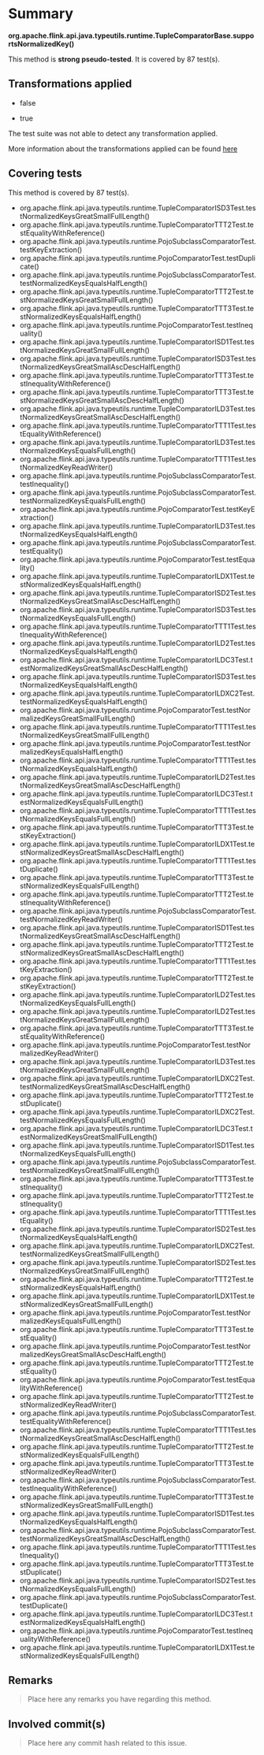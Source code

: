 # Summary
**org.apache.flink.api.java.typeutils.runtime.TupleComparatorBase.supportsNormalizedKey()**

This method is **strong pseudo-tested**.
It is covered by 87 test(s). 


## Transformations applied

- false

- true


The test suite was not able to detect any transformation applied.

More information about the transformations applied can be found [here](https://github.com/STAMP-project/pitest-descartes)

## Covering tests
This method is covered by 87 test(s).
* org.apache.flink.api.java.typeutils.runtime.TupleComparatorISD3Test.testNormalizedKeysGreatSmallFullLength()
* org.apache.flink.api.java.typeutils.runtime.TupleComparatorTTT2Test.testEqualityWithReference()
* org.apache.flink.api.java.typeutils.runtime.PojoSubclassComparatorTest.testKeyExtraction()
* org.apache.flink.api.java.typeutils.runtime.PojoComparatorTest.testDuplicate()
* org.apache.flink.api.java.typeutils.runtime.PojoSubclassComparatorTest.testNormalizedKeysEqualsHalfLength()
* org.apache.flink.api.java.typeutils.runtime.TupleComparatorTTT2Test.testNormalizedKeysGreatSmallFullLength()
* org.apache.flink.api.java.typeutils.runtime.TupleComparatorTTT3Test.testNormalizedKeysEqualsHalfLength()
* org.apache.flink.api.java.typeutils.runtime.PojoComparatorTest.testInequality()
* org.apache.flink.api.java.typeutils.runtime.TupleComparatorISD1Test.testNormalizedKeysGreatSmallFullLength()
* org.apache.flink.api.java.typeutils.runtime.TupleComparatorISD3Test.testNormalizedKeysGreatSmallAscDescHalfLength()
* org.apache.flink.api.java.typeutils.runtime.TupleComparatorTTT3Test.testInequalityWithReference()
* org.apache.flink.api.java.typeutils.runtime.TupleComparatorTTT3Test.testNormalizedKeysGreatSmallAscDescHalfLength()
* org.apache.flink.api.java.typeutils.runtime.TupleComparatorILD3Test.testNormalizedKeysGreatSmallAscDescHalfLength()
* org.apache.flink.api.java.typeutils.runtime.TupleComparatorTTT1Test.testEqualityWithReference()
* org.apache.flink.api.java.typeutils.runtime.TupleComparatorILD3Test.testNormalizedKeysEqualsFullLength()
* org.apache.flink.api.java.typeutils.runtime.TupleComparatorTTT1Test.testNormalizedKeyReadWriter()
* org.apache.flink.api.java.typeutils.runtime.PojoSubclassComparatorTest.testInequality()
* org.apache.flink.api.java.typeutils.runtime.PojoSubclassComparatorTest.testNormalizedKeysEqualsFullLength()
* org.apache.flink.api.java.typeutils.runtime.PojoComparatorTest.testKeyExtraction()
* org.apache.flink.api.java.typeutils.runtime.TupleComparatorILD3Test.testNormalizedKeysEqualsHalfLength()
* org.apache.flink.api.java.typeutils.runtime.PojoSubclassComparatorTest.testEquality()
* org.apache.flink.api.java.typeutils.runtime.PojoComparatorTest.testEquality()
* org.apache.flink.api.java.typeutils.runtime.TupleComparatorILDX1Test.testNormalizedKeysEqualsHalfLength()
* org.apache.flink.api.java.typeutils.runtime.TupleComparatorISD2Test.testNormalizedKeysGreatSmallAscDescHalfLength()
* org.apache.flink.api.java.typeutils.runtime.TupleComparatorISD3Test.testNormalizedKeysEqualsFullLength()
* org.apache.flink.api.java.typeutils.runtime.TupleComparatorTTT1Test.testInequalityWithReference()
* org.apache.flink.api.java.typeutils.runtime.TupleComparatorILD2Test.testNormalizedKeysEqualsHalfLength()
* org.apache.flink.api.java.typeutils.runtime.TupleComparatorILDC3Test.testNormalizedKeysGreatSmallAscDescHalfLength()
* org.apache.flink.api.java.typeutils.runtime.TupleComparatorISD3Test.testNormalizedKeysEqualsHalfLength()
* org.apache.flink.api.java.typeutils.runtime.TupleComparatorILDXC2Test.testNormalizedKeysEqualsHalfLength()
* org.apache.flink.api.java.typeutils.runtime.PojoComparatorTest.testNormalizedKeysGreatSmallFullLength()
* org.apache.flink.api.java.typeutils.runtime.TupleComparatorTTT1Test.testNormalizedKeysGreatSmallFullLength()
* org.apache.flink.api.java.typeutils.runtime.PojoComparatorTest.testNormalizedKeysEqualsHalfLength()
* org.apache.flink.api.java.typeutils.runtime.TupleComparatorTTT1Test.testNormalizedKeysEqualsHalfLength()
* org.apache.flink.api.java.typeutils.runtime.TupleComparatorILD2Test.testNormalizedKeysGreatSmallAscDescHalfLength()
* org.apache.flink.api.java.typeutils.runtime.TupleComparatorILDC3Test.testNormalizedKeysEqualsFullLength()
* org.apache.flink.api.java.typeutils.runtime.TupleComparatorTTT1Test.testNormalizedKeysEqualsFullLength()
* org.apache.flink.api.java.typeutils.runtime.TupleComparatorTTT3Test.testKeyExtraction()
* org.apache.flink.api.java.typeutils.runtime.TupleComparatorILDX1Test.testNormalizedKeysGreatSmallAscDescHalfLength()
* org.apache.flink.api.java.typeutils.runtime.TupleComparatorTTT1Test.testDuplicate()
* org.apache.flink.api.java.typeutils.runtime.TupleComparatorTTT3Test.testNormalizedKeysEqualsFullLength()
* org.apache.flink.api.java.typeutils.runtime.TupleComparatorTTT2Test.testInequalityWithReference()
* org.apache.flink.api.java.typeutils.runtime.PojoSubclassComparatorTest.testNormalizedKeyReadWriter()
* org.apache.flink.api.java.typeutils.runtime.TupleComparatorISD1Test.testNormalizedKeysGreatSmallAscDescHalfLength()
* org.apache.flink.api.java.typeutils.runtime.TupleComparatorTTT2Test.testNormalizedKeysGreatSmallAscDescHalfLength()
* org.apache.flink.api.java.typeutils.runtime.TupleComparatorTTT1Test.testKeyExtraction()
* org.apache.flink.api.java.typeutils.runtime.TupleComparatorTTT2Test.testKeyExtraction()
* org.apache.flink.api.java.typeutils.runtime.TupleComparatorILD2Test.testNormalizedKeysEqualsFullLength()
* org.apache.flink.api.java.typeutils.runtime.TupleComparatorILD2Test.testNormalizedKeysGreatSmallFullLength()
* org.apache.flink.api.java.typeutils.runtime.TupleComparatorTTT3Test.testEqualityWithReference()
* org.apache.flink.api.java.typeutils.runtime.PojoComparatorTest.testNormalizedKeyReadWriter()
* org.apache.flink.api.java.typeutils.runtime.TupleComparatorILD3Test.testNormalizedKeysGreatSmallFullLength()
* org.apache.flink.api.java.typeutils.runtime.TupleComparatorILDXC2Test.testNormalizedKeysGreatSmallAscDescHalfLength()
* org.apache.flink.api.java.typeutils.runtime.TupleComparatorTTT2Test.testDuplicate()
* org.apache.flink.api.java.typeutils.runtime.TupleComparatorILDXC2Test.testNormalizedKeysEqualsFullLength()
* org.apache.flink.api.java.typeutils.runtime.TupleComparatorILDC3Test.testNormalizedKeysGreatSmallFullLength()
* org.apache.flink.api.java.typeutils.runtime.TupleComparatorISD1Test.testNormalizedKeysEqualsFullLength()
* org.apache.flink.api.java.typeutils.runtime.PojoSubclassComparatorTest.testNormalizedKeysGreatSmallFullLength()
* org.apache.flink.api.java.typeutils.runtime.TupleComparatorTTT3Test.testInequality()
* org.apache.flink.api.java.typeutils.runtime.TupleComparatorTTT2Test.testInequality()
* org.apache.flink.api.java.typeutils.runtime.TupleComparatorTTT1Test.testEquality()
* org.apache.flink.api.java.typeutils.runtime.TupleComparatorISD2Test.testNormalizedKeysEqualsHalfLength()
* org.apache.flink.api.java.typeutils.runtime.TupleComparatorILDXC2Test.testNormalizedKeysGreatSmallFullLength()
* org.apache.flink.api.java.typeutils.runtime.TupleComparatorISD2Test.testNormalizedKeysGreatSmallFullLength()
* org.apache.flink.api.java.typeutils.runtime.TupleComparatorTTT2Test.testNormalizedKeysEqualsHalfLength()
* org.apache.flink.api.java.typeutils.runtime.TupleComparatorILDX1Test.testNormalizedKeysGreatSmallFullLength()
* org.apache.flink.api.java.typeutils.runtime.PojoComparatorTest.testNormalizedKeysEqualsFullLength()
* org.apache.flink.api.java.typeutils.runtime.TupleComparatorTTT3Test.testEquality()
* org.apache.flink.api.java.typeutils.runtime.PojoComparatorTest.testNormalizedKeysGreatSmallAscDescHalfLength()
* org.apache.flink.api.java.typeutils.runtime.TupleComparatorTTT2Test.testEquality()
* org.apache.flink.api.java.typeutils.runtime.PojoComparatorTest.testEqualityWithReference()
* org.apache.flink.api.java.typeutils.runtime.TupleComparatorTTT2Test.testNormalizedKeyReadWriter()
* org.apache.flink.api.java.typeutils.runtime.PojoSubclassComparatorTest.testEqualityWithReference()
* org.apache.flink.api.java.typeutils.runtime.TupleComparatorTTT1Test.testNormalizedKeysGreatSmallAscDescHalfLength()
* org.apache.flink.api.java.typeutils.runtime.TupleComparatorTTT2Test.testNormalizedKeysEqualsFullLength()
* org.apache.flink.api.java.typeutils.runtime.TupleComparatorTTT3Test.testNormalizedKeyReadWriter()
* org.apache.flink.api.java.typeutils.runtime.PojoSubclassComparatorTest.testInequalityWithReference()
* org.apache.flink.api.java.typeutils.runtime.TupleComparatorTTT3Test.testNormalizedKeysGreatSmallFullLength()
* org.apache.flink.api.java.typeutils.runtime.TupleComparatorISD1Test.testNormalizedKeysEqualsHalfLength()
* org.apache.flink.api.java.typeutils.runtime.PojoSubclassComparatorTest.testNormalizedKeysGreatSmallAscDescHalfLength()
* org.apache.flink.api.java.typeutils.runtime.TupleComparatorTTT1Test.testInequality()
* org.apache.flink.api.java.typeutils.runtime.TupleComparatorTTT3Test.testDuplicate()
* org.apache.flink.api.java.typeutils.runtime.TupleComparatorISD2Test.testNormalizedKeysEqualsFullLength()
* org.apache.flink.api.java.typeutils.runtime.PojoSubclassComparatorTest.testDuplicate()
* org.apache.flink.api.java.typeutils.runtime.TupleComparatorILDC3Test.testNormalizedKeysEqualsHalfLength()
* org.apache.flink.api.java.typeutils.runtime.PojoComparatorTest.testInequalityWithReference()
* org.apache.flink.api.java.typeutils.runtime.TupleComparatorILDX1Test.testNormalizedKeysEqualsFullLength()


## Remarks
> Place here any remarks you have regarding this method.

## Involved commit(s)

> Place here any commit hash related to this issue.
